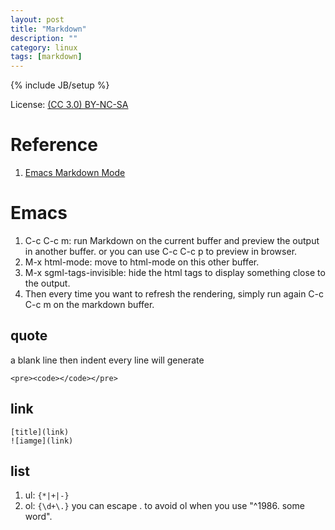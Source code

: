 ```yaml
---
layout: post
title: "Markdown"
description: ""
category: linux
tags: [markdown]
---
```

{% include JB/setup %}

License: [(CC 3.0) BY-NC-SA](http://creativecommons.org/licenses/by-nc-sa/3.0/)

# Reference
1. [Emacs Markdown Mode](http://jblevins.org/projects/markdown-mode/)

# Emacs
1. C-c C-c m: run Mark­down on the cur­rent buffer and pre­view the out­put in an­other buffer. or you can use C-c C-c p to preview in browser.
2. M-x html-mode: move to html-mode on this other buffer.
3. M-x sgml-tags-invisible: hide the html tags to display something close to the output.
4. Then every time you want to refresh the rendering, simply run again C-c C-c m on the markdown buffer.

## quote
a blank line then indent every line will generate

    <pre><code></code></pre>

## link

    [title](link)
    ![iamge](link)

## list
1. ul: `{*|+|-}`
2. ol: `{\d+\.}` you can escape . to avoid ol when you use "^1986. some word".

